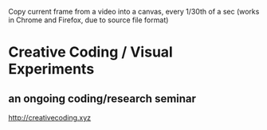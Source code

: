 Copy current frame from a video into a canvas, every 1/30th of a sec (works in Chrome and Firefox, due to source file format)

# Creative Coding / Visual Experiments
## an ongoing coding/research seminar
<http://creativecoding.xyz>